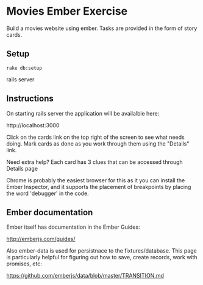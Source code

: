 Movies Ember Exercise
=====================

Build a movies website using ember. Tasks are provided in the form of story
cards.

Setup
-----
```
rake db:setup
```

rails server

Instructions
------------

On starting rails server the application will be availalble here:

http://localhost:3000

Click on the cards link on the top right of the screen to see what needs doing.
Mark cards as done as you work through them using the "Details" link.

Need extra help? Each card has 3 clues that can be accessed through Details page

Chrome is probably the easiest browser for this as it you can install the Ember
Inspector, and it supports the placement of breakpoints by placing the word
'debugger' in the code.

Ember documentation
-------------------

Ember itself has documentation in the Ember Guides:

http://emberjs.com/guides/


Also ember-data is used for persistnace to the fixtures/database. This page is
particularly helpful for figuring out how to save, create records, work with
promises, etc:

https://github.com/emberjs/data/blob/master/TRANSITION.md
